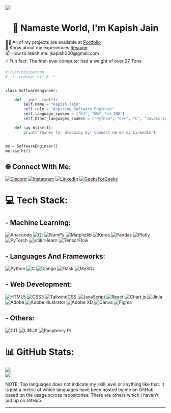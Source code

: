 [![](https://visitcount.itsvg.in/api?id=omjain1&icon=7&color=4)](https://visitcount.itsvg.in)
<h1 align="center"> 💫 Namaste World, I'm Kapish Jain</h1>
👨‍💻 All of my projects are available at <a href="https://omjain1.github.io/portfolioKJ/">Portfolio</a><br>📄 Know about my experiences <a href = "https://drive.google.com/file/d/1SqDnovf5Vt5LKYAYIX26kvYT_lczx5PR/view?usp=sharing">Resume</a><br>📫 How to reach me: jkapish000@gmail.com<br>⚡ Fun fact: The first-ever computer had a weight of over 27 Tons<br> 

```python
#!/usr/bin/python
# -*- coding: utf-8 -*-


class SoftwareEngineer:

    def __init__(self):
        self.name = "Kapish Jain"
        self.role = "Aspiring Software Engineer"
        self.language_spoken = ["KJ", "हिंदी","en_IND"]
        self.Other_languages_spoken = ["Python", "C++", "C", "Javascript"]

    def say_hi(self):
        print("Thanks for dropping by! Connect me On my LinkedIn")


me = SoftwareEngineer()
me.say_hi()
```

## 🌐 Connect With Me:
[![Discord](https://img.shields.io/badge/Discord-%237289DA.svg?logo=discord&logoColor=white)](https://discord.gg/pheonix5781) [![Instagram](https://img.shields.io/badge/Instagram-%23E4405F.svg?logo=Instagram&logoColor=white)](https://instagram.com/not.kapish) [![LinkedIn](https://img.shields.io/badge/LinkedIn-%230077B5.svg?logo=linkedin&logoColor=white)](https://linkedin.com/in/kapishj)
[![GeeksForGeeks](https://img.shields.io/badge/GeeksForGeeks-%23722KAA.svg?logo=geeksforgeeks&logoColor=white)](https://auth.geeksforgeeks.org/user/jkapish000)
# 💻 Tech Stack:

## - Machine Learning:
![Anaconda](https://img.shields.io/badge/Anaconda-%2344A833.svg?style=for-the-badge&logo=anaconda&logoColor=white)  ![Qt](https://img.shields.io/badge/Qt-%23217346.svg?style=for-the-badge&logo=Qt&logoColor=white)  ![NumPy](https://img.shields.io/badge/numpy-%23013243.svg?style=for-the-badge&logo=numpy&logoColor=white) ![Matplotlib](https://img.shields.io/badge/Matplotlib-%23ffffff.svg?style=for-the-badge&logo=Matplotlib&logoColor=black) ![Keras](https://img.shields.io/badge/Keras-%23D00000.svg?style=for-the-badge&logo=Keras&logoColor=white) ![Pandas](https://img.shields.io/badge/pandas-%23150458.svg?style=for-the-badge&logo=pandas&logoColor=white) ![Plotly](https://img.shields.io/badge/Plotly-%233F4F75.svg?style=for-the-badge&logo=plotly&logoColor=white) ![PyTorch](https://img.shields.io/badge/PyTorch-%23EE4C2C.svg?style=for-the-badge&logo=PyTorch&logoColor=white) ![scikit-learn](https://img.shields.io/badge/scikit--learn-%23F7931E.svg?style=for-the-badge&logo=scikit-learn&logoColor=white) ![TensorFlow](https://img.shields.io/badge/TensorFlow-%23FF6F00.svg?style=for-the-badge&logo=TensorFlow&logoColor=white)

## - Languages And Frameworks:
![Python](https://img.shields.io/badge/python-3670A0?style=for-the-badge&logo=python&logoColor=ffdd54) ![C](https://img.shields.io/badge/c-%2300599C.svg?style=for-the-badge&logo=c&logoColor=white) ![Django](https://img.shields.io/badge/django-%23092E20.svg?style=for-the-badge&logo=django&logoColor=white) ![Flask](https://img.shields.io/badge/flask-%23000.svg?style=for-the-badge&logo=flask&logoColor=white) ![MySQL](https://img.shields.io/badge/mysql-%2300000f.svg?style=for-the-badge&logo=mysql&logoColor=white)

## - Web Development:
![HTML5](https://img.shields.io/badge/html5-%23E34F26.svg?style=for-the-badge&logo=html5&logoColor=white) ![CSS3](https://img.shields.io/badge/css3-%231572B6.svg?style=for-the-badge&logo=css3&logoColor=white) ![TailwindCSS](https://img.shields.io/badge/tailwindcss-%2338B2AC.svg?style=for-the-badge&logo=tailwind-css&logoColor=white) ![JavaScript](https://img.shields.io/badge/javascript-%23323330.svg?style=for-the-badge&logo=javascript&logoColor=%23F7DF1E) ![React](https://img.shields.io/badge/react-%2320232a.svg?style=for-the-badge&logo=react&logoColor=%2361DAFB) ![Chart.js](https://img.shields.io/badge/chart.js-F5788D.svg?style=for-the-badge&logo=chart.js&logoColor=white) ![Jinja](https://img.shields.io/badge/jinja-white.svg?style=for-the-badge&logo=jinja&logoColor=black) ![Adobe](https://img.shields.io/badge/adobe-%23FF0000.svg?style=for-the-badge&logo=adobe&logoColor=white) ![Adobe Illustrator](https://img.shields.io/badge/adobe%20illustrator-%23FF9A00.svg?style=for-the-badge&logo=adobe%20illustrator&logoColor=white) ![Adobe XD](https://img.shields.io/badge/Adobe%20XD-470137?style=for-the-badge&logo=Adobe%20XD&logoColor=#FF61F6) ![Canva](https://img.shields.io/badge/Canva-%2300C4CC.svg?style=for-the-badge&logo=Canva&logoColor=white) ![Figma](https://img.shields.io/badge/figma-%23F24E1E.svg?style=for-the-badge&logo=figma&logoColor=white)

## - Others:
![GIT](https://img.shields.io/badge/Git-fc6d26?style=for-the-badge&logo=git&logoColor=white) ![LINUX](https://img.shields.io/badge/Linux-FCC624?style=for-the-badge&logo=linux&logoColor=black) ![Raspberry Pi](https://img.shields.io/badge/-RaspberryPi-C51A4A?style=for-the-badge&logo=Raspberry-Pi) 
# 📊 GitHub Stats:
![](https://github-readme-stats.vercel.app/api/top-langs/?username=omjain1&theme=merko&hide_border=false&include_all_commits=true&count_private=true&layout=compact)</br>
![](https://github-readme-streak-stats.herokuapp.com/?user=omjain1&theme=merko&hide_border=false)<br/>

NOTE: Top languages does not indicate my skill level or anything like that. It is just a metric of which languages have been hosted by me on GitHub based on the usage across repositories. There are others which I haven't put up on GitHub.

---
